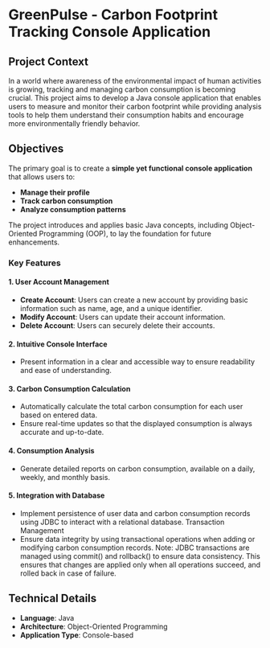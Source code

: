 # GreenPulse - Carbon Footprint Tracking Console Application

## Project Context
In a world where awareness of the environmental impact of human activities is growing, tracking and managing carbon consumption is becoming crucial. This project aims to develop a Java console application that enables users to measure and monitor their carbon footprint while providing analysis tools to help them understand their consumption habits and encourage more environmentally friendly behavior.

## Objectives
The primary goal is to create a **simple yet functional console application** that allows users to:
- **Manage their profile**
- **Track carbon consumption**
- **Analyze consumption patterns**

The project introduces and applies basic Java concepts, including Object-Oriented Programming (OOP), to lay the foundation for future enhancements.

### Key Features

#### 1. User Account Management
- **Create Account**: Users can create a new account by providing basic information such as name, age, and a unique identifier.
- **Modify Account**: Users can update their account information.
- **Delete Account**: Users can securely delete their accounts.

#### 2. Intuitive Console Interface
- Present information in a clear and accessible way to ensure readability and ease of understanding.

#### 3. Carbon Consumption Calculation
- Automatically calculate the total carbon consumption for each user based on entered data.
- Ensure real-time updates so that the displayed consumption is always accurate and up-to-date.

#### 4. Consumption Analysis
- Generate detailed reports on carbon consumption, available on a daily, weekly, and monthly basis.

#### 5. Integration with Database
- Implement persistence of user data and carbon consumption records using JDBC to interact with a relational database.
Transaction Management
- Ensure data integrity by using transactional operations when adding or modifying carbon consumption records.
Note: JDBC transactions are managed using commit() and rollback() to ensure data consistency. This ensures that changes are applied only when all operations succeed, and rolled back in case of failure.

## Technical Details
- **Language**: Java
- **Architecture**: Object-Oriented Programming
- **Application Type**: Console-based
